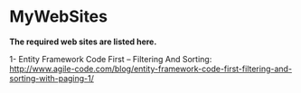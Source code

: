 MyWebSites
==========

<B>The required web sites are listed here.</B>

1- Entity Framework Code First – Filtering And Sorting:<br>
http://www.agile-code.com/blog/entity-framework-code-first-filtering-and-sorting-with-paging-1/
